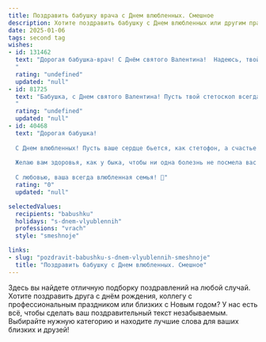 ```yaml
---
title: Поздравить бабушку врача с Днем влюбленных. Смешное
description: Хотите поздравить бабушку с Днем влюбленных или другим праздником? Наш ИИ создаст незабываемое поздравление, а вы обязательно выделитесь среди других.  
date: 2025-01-06
tags: second tag
wishes:
- id: 131462
  text: "Дорогая бабушка-врач! С Днём святого Валентина!  Надеюсь, твой сердечный ритм сегодня стабилен, а давление — только от счастья! Пусть этот день будет полон любви, как перевязочный материал в твоей сумке, только приятнее!  Желаю тебе море романтики и поменьше пациентов с разбитыми сердцами (хотя, с твоими-то навыками, ты и их вылечишь!).  Целую крепко!
  "
  rating: "undefined"
  updated: "null"
- id: 81725
  text: "Бабушка, с Днем святого Валентина! Пусть твой стетоскоп всегда найдет любовь, а таблетки всегда будут сладкими, как конфеты!  ❤️💉💊
  "
  rating: "undefined"
  updated: "null"
- id: 40468
  text: "Дорогая бабушка!
  
  С Днем влюбленных! Пусть ваше сердце бьется, как стетофон, а счастье укрывает, словно белый халат! Знайте, что любовь — это не только к пациентам, но и к морковке на даче, и к вашим пирожкам, которые исцеляют боль быстрее любого аспирина!
  
  Желаю вам здоровья, как у быка, чтобы ни одна болезнь не посмела вас тревожить, и любви — с такой же силой, чтобы на все уколы хватало только улыбок! Пусть каждый ваш день будет насыщен яркими чувствами и по-настоящему теплыми моментами!
  
  С любовью, ваша всегда влюбленная семья! 💖"
  rating: "0"
  updated: "null"

selectedValues:
  recipients: "babushku"
  holidays: "s-dnem-vlyublennih"
  professions: "vrach"
  style: "smeshnoje"

links:
- slug: "pozdravit-babushku-s-dnem-vlyublennih-smeshnoje"
  title: "Поздравить бабушку с Днем влюбленных. Смешное"
---
```


Здесь вы найдете отличную подборку поздравлений на любой случай. 
Хотите поздравить друга с днём рождения, коллегу с профессиональным праздником или близких с Новым годом? У нас есть всё, чтобы сделать ваш поздравительный текст незабываемым. Выбирайте нужную категорию и находите лучшие слова для ваших близких и друзей!
